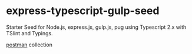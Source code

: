 # express-typescript-gulp-seed
Starter Seed for Node.js, express.js, gulp.js, pug using Typescript 2.x with TSlint and Typings.

[postman](https://www.getpostman.com/collections/bd8f564ef34042cb436a) collection
